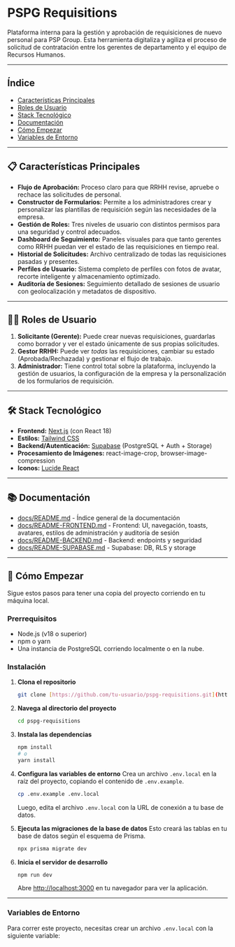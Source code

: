# PSPG Requisitions

Plataforma interna para la gestión y aprobación de requisiciones de nuevo personal para PSP Group. Esta herramienta digitaliza y agiliza el proceso de solicitud de contratación entre los gerentes de departamento y el equipo de Recursos Humanos.

---

## Índice

- [Características Principales](#-características-principales)
- [Roles de Usuario](#-roles-de-usuario)
- [Stack Tecnológico](#-stack-tecnológico)
- [Documentación](#-documentación)
- [Cómo Empezar](#-cómo-empezar)
- [Variables de Entorno](#variables-de-entorno)

---

## 📋 Características Principales

* **Flujo de Aprobación:** Proceso claro para que RRHH revise, apruebe o rechace las solicitudes de personal.
* **Constructor de Formularios:** Permite a los administradores crear y personalizar las plantillas de requisición según las necesidades de la empresa.
* **Gestión de Roles:** Tres niveles de usuario con distintos permisos para una seguridad y control adecuados.
* **Dashboard de Seguimiento:** Paneles visuales para que tanto gerentes como RRHH puedan ver el estado de las requisiciones en tiempo real.
* **Historial de Solicitudes:** Archivo centralizado de todas las requisiciones pasadas y presentes.
* **Perfiles de Usuario:** Sistema completo de perfiles con fotos de avatar, recorte inteligente y almacenamiento optimizado.
* **Auditoría de Sesiones:** Seguimiento detallado de sesiones de usuario con geolocalización y metadatos de dispositivo.

---

## 🧑‍💻 Roles de Usuario

1.  **Solicitante (Gerente):** Puede crear nuevas requisiciones, guardarlas como borrador y ver el estado únicamente de sus propias solicitudes.
2.  **Gestor RRHH:** Puede ver *todas* las requisiciones, cambiar su estado (Aprobada/Rechazada) y gestionar el flujo de trabajo.
3.  **Administrador:** Tiene control total sobre la plataforma, incluyendo la gestión de usuarios, la configuración de la empresa y la personalización de los formularios de requisición.

---

## 🛠️ Stack Tecnológico

* **Frontend:** [Next.js](https://nextjs.org/) (con React 18)
* **Estilos:** [Tailwind CSS](https://tailwindcss.com/)
* **Backend/Autenticación:** [Supabase](https://supabase.com/) (PostgreSQL + Auth + Storage)
* **Procesamiento de Imágenes:** react-image-crop, browser-image-compression
* **Iconos:** [Lucide React](https://lucide.dev/)

---

## 📚 Documentación

- [docs/README.md](docs/README.md) - Índice general de la documentación
- [docs/README-FRONTEND.md](docs/README-FRONTEND.md) - Frontend: UI, navegación, toasts, avatares, estilos de administración y auditoría de sesión
- [docs/README-BACKEND.md](docs/README-BACKEND.md) - Backend: endpoints y seguridad
- [docs/README-SUPABASE.md](docs/README-SUPABASE.md) - Supabase: DB, RLS y storage

---

## 🚀 Cómo Empezar

Sigue estos pasos para tener una copia del proyecto corriendo en tu máquina local.

### Prerrequisitos

* Node.js (v18 o superior)
* npm o yarn
* Una instancia de PostgreSQL corriendo localmente o en la nube.

### Instalación

1.  **Clona el repositorio**
    ```sh
    git clone [https://github.com/tu-usuario/pspg-requisitions.git](https://github.com/tu-usuario/pspg-requisitions.git)
    ```
2.  **Navega al directorio del proyecto**
    ```sh
    cd pspg-requisitions
    ```
3.  **Instala las dependencias**
    ```sh
    npm install
    # o
    yarn install
    ```
4.  **Configura las variables de entorno**
    Crea un archivo `.env.local` en la raíz del proyecto, copiando el contenido de `.env.example`.
    ```sh
    cp .env.example .env.local
    ```
    Luego, edita el archivo `.env.local` con la URL de conexión a tu base de datos.

5.  **Ejecuta las migraciones de la base de datos**
    Esto creará las tablas en tu base de datos según el esquema de Prisma.
    ```sh
    npx prisma migrate dev
    ```
6.  **Inicia el servidor de desarrollo**
    ```sh
    npm run dev
    ```
    Abre [http://localhost:3000](http://localhost:3000) en tu navegador para ver la aplicación.

---

### Variables de Entorno

Para correr este proyecto, necesitas crear un archivo `.env.local` con la siguiente variable:
